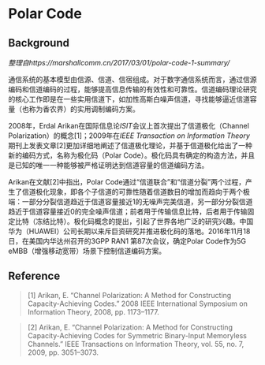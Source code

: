 # Polar Code

## Background

*整理自https://marshallcomm.cn/2017/03/01/polar-code-1-summary/*

通信系统的基本模型由信源、信道、信宿组成。对于数字通信系统而言，通过信源编码和信道编码的过程，能够提高信息传输的有效性和可靠性。信道编码理论研究的核心工作即是在一些实用信道下，如加性高斯白噪声信道，寻找能够逼近信道容量（也称为香农界）的实用调制编码方案。

2008年，Erdal Arikan在国际信息论*ISIT*会议上首次提出了信道极化（Channel Polarization）的概念[1]；2009年在*IEEE Transaction on Information Theory*期刊上发表文章[2]更加详细地阐述了信道极化理论，并基于信道极化给出了一种新的编码方式，名称为极化码（Polar Code）。极化码具有确定的构造方法，并且是已知的唯一一种能够被严格证明达到信道容量的信道编码方法。

Arikan在文献[2]中指出，Polar Code通过“信道联合”和“信道分裂”两个过程，产生了信道极化现象，即各个子信道的可靠性随着信道数目的增加而趋向于两个极端：一部分分裂信道趋近于信道容量接近1的无噪声完美信道，另一部分分裂信道趋近于信道容量接近0的完全噪声信道；前者用于传输信息比特，后者用于传输固定比特（冻结比特）。极化码概念的提出，引起了世界各地广泛的研究兴趣。中国华为（HUAWEI）公司长期以来斥巨资研究并推进极化码的落地。2016年11月18日，在美国内华达州召开的3GPP RAN1 第87次会议，确定Polar Code作为5G eMBB（增强移动宽带）场景下控制信道编码方案。

## Reference
> [1] Arikan, E. “Channel Polarization: A Method for Constructing Capacity-Achieving Codes.” 2008 IEEE International Symposium on Information Theory, 2008, pp. 1173–1177.

> [2] Arikan, E. “Channel Polarization: A Method for Constructing Capacity-Achieving Codes for Symmetric Binary-Input Memoryless Channels.” IEEE Transactions on Information Theory, vol. 55, no. 7, 2009, pp. 3051–3073.
